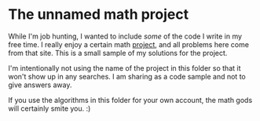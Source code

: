 # The unnamed math project

While I'm job hunting, I wanted to include _some_ of the code I write in my free time. I really enjoy a certain math [project](http://projecteuler.com), and all problems here come from that site. This is a small sample of my solutions for the project. 

I'm intentionally not using the name of the project in this folder so that it won't show up in any searches. I am sharing as a code sample and not to give answers away.

If you use the algorithms in this folder for your own account, the math gods will certainly smite you. :)

